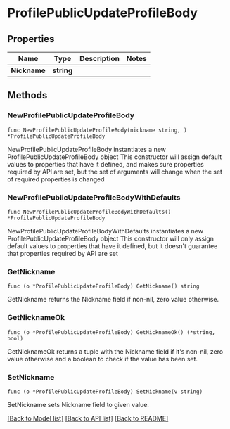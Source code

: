 # ProfilePublicUpdateProfileBody

## Properties

Name | Type | Description | Notes
------------ | ------------- | ------------- | -------------
**Nickname** | **string** |  | 

## Methods

### NewProfilePublicUpdateProfileBody

`func NewProfilePublicUpdateProfileBody(nickname string, ) *ProfilePublicUpdateProfileBody`

NewProfilePublicUpdateProfileBody instantiates a new ProfilePublicUpdateProfileBody object
This constructor will assign default values to properties that have it defined,
and makes sure properties required by API are set, but the set of arguments
will change when the set of required properties is changed

### NewProfilePublicUpdateProfileBodyWithDefaults

`func NewProfilePublicUpdateProfileBodyWithDefaults() *ProfilePublicUpdateProfileBody`

NewProfilePublicUpdateProfileBodyWithDefaults instantiates a new ProfilePublicUpdateProfileBody object
This constructor will only assign default values to properties that have it defined,
but it doesn't guarantee that properties required by API are set

### GetNickname

`func (o *ProfilePublicUpdateProfileBody) GetNickname() string`

GetNickname returns the Nickname field if non-nil, zero value otherwise.

### GetNicknameOk

`func (o *ProfilePublicUpdateProfileBody) GetNicknameOk() (*string, bool)`

GetNicknameOk returns a tuple with the Nickname field if it's non-nil, zero value otherwise
and a boolean to check if the value has been set.

### SetNickname

`func (o *ProfilePublicUpdateProfileBody) SetNickname(v string)`

SetNickname sets Nickname field to given value.



[[Back to Model list]](../README.md#documentation-for-models) [[Back to API list]](../README.md#documentation-for-api-endpoints) [[Back to README]](../README.md)


